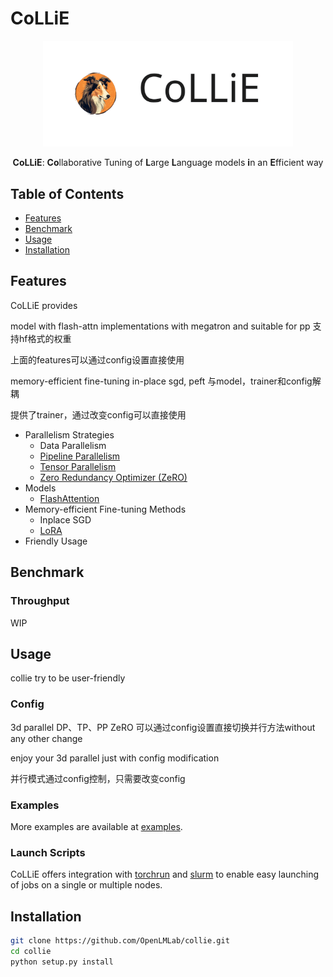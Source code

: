 # CoLLiE
<div align="center">
 <img src="docs/assets/images/collie_icon.svg" width="400px">

**CoLLiE**: **Co**llaborative Tuning of **L**arge **L**anguage models **i**n an **E**fficient way

</div>

## Table of Contents
- [Features](#features)
- [Benchmark](#benchmark)
- [Usage](#usage)
- [Installation](#installation)


## Features
CoLLiE provides 

model with flash-attn
implementations with megatron and suitable for pp
支持hf格式的权重

上面的features可以通过config设置直接使用

memory-efficient fine-tuning
in-place sgd, peft
与model，trainer和config解耦

提供了trainer，通过改变config可以直接使用

- Parallelism Strategies
  - Data Parallelism
  - [Pipeline Parallelism]()
  - [Tensor Parallelism](https://github.com/NVIDIA/Megatron-LM)
  - [Zero Redundancy Optimizer (ZeRO)](https://arxiv.org/pdf/1910.02054.pdf)
- Models
  - [FlashAttention](https://github.com/HazyResearch/flash-attention)
- Memory-efficient Fine-tuning Methods
  - Inplace SGD
  - [LoRA](https://arxiv.org/pdf/2106.09685.pdf)
- Friendly Usage

## Benchmark
### Throughput
WIP

## Usage
collie try to be user-friendly
### Config

3d parallel
DP、TP、PP
ZeRO
可以通过config设置直接切换并行方法without any other change

enjoy your 3d parallel just with config modification

并行模式通过config控制，只需要改变config
### Examples
More examples are available at [examples](examples).
### Launch Scripts
CoLLiE offers integration with [torchrun](https://pytorch.org/docs/stable/elastic/run.html) and [slurm](https://github.com/SchedMD/slurm) to enable easy launching of jobs on a single or multiple nodes.

## Installation
```bash
git clone https://github.com/OpenLMLab/collie.git
cd collie
python setup.py install
```
